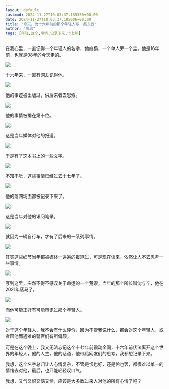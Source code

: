 ```yaml
---
layout: default
Lastmod: 2024-11-27T10:03:37.185350+00:00
date: 2024-11-27T10:03:37.185006+00:00
title: "今天，为十六年前的那个年轻人写一点东西"
author: "晖思"
tags: [年轻,这个,事情,记录下来,十七年]
---
```


在我心里，一直记得一个年轻人的名字，他姓杨，一个单人旁一个圭，他是16年前，也就是08年的今天走的。

![](https://images.weserv.nl/?url=https%3A//mmbiz.qpic.cn/mmbiz_png/d9znSZggdZmgjBao9JrUb0HP3rL6sT7NhbEA2icqvicV33XzbHJibNJMF3p0ImicBiaP5nRpAhx7y88Cq6G8JnfcrsA/640%3Fwx_fmt%3Dpng%26from%3Dappmsg)

十六年来，一直有网友记得他。

![](https://images.weserv.nl/?url=https%3A//mmbiz.qpic.cn/mmbiz_png/d9znSZggdZmgjBao9JrUb0HP3rL6sT7NSS5GlyZgpfuf7NDWevdV6MjlPYTzCTlNAh0Tf7G9gjZnlqE2eRTtpw/640%3Fwx_fmt%3Dpng%26from%3Dappmsg)

他的事迹被出版过，供后来者去思索。

![](https://images.weserv.nl/?url=https%3A//mmbiz.qpic.cn/mmbiz_png/d9znSZggdZmgjBao9JrUb0HP3rL6sT7NWtDVWkJNzdacjIde0AmIPxYicvJibntkrCiaibU9Z9EnSrKUPHtcwEzrtg/640%3Fwx_fmt%3Dpng%26from%3Dappmsg)

他的事情被排在第十位。

![](https://images.weserv.nl/?url=https%3A//mmbiz.qpic.cn/mmbiz_png/d9znSZggdZmgjBao9JrUb0HP3rL6sT7NHdPnssMSfg3GLXPklz6hv8Or81T4Z72AAYvfbA1ZJtnnfWY2hEVJCA/640%3Fwx_fmt%3Dpng%26from%3Dappmsg)

这是当年媒体对他的报道。

![](https://images.weserv.nl/?url=https%3A//mmbiz.qpic.cn/mmbiz_png/d9znSZggdZmgjBao9JrUb0HP3rL6sT7NfDiaySDaXdZXZ7quNC5rAicCxVO2mAMEz9ibQw3FL7xnpUvH7kA0BZzMw/640%3Fwx_fmt%3Dpng%26from%3Dappmsg)

于是有了这本书上的一些文字。

![](https://images.weserv.nl/?url=https%3A//mmbiz.qpic.cn/mmbiz_png/d9znSZggdZmgjBao9JrUb0HP3rL6sT7NQO0CVnksxEDeCcLlYknLHeOFj9nIbic3zLWy45aqw3tuzZozt1Id7icg/640%3Fwx_fmt%3Dpng%26from%3Dappmsg)

不知不觉，这些事情已经过去十七年了。

![](https://images.weserv.nl/?url=https%3A//mmbiz.qpic.cn/mmbiz_png/d9znSZggdZmgjBao9JrUb0HP3rL6sT7NsMxAXxsY7g5CJ4ryrzThaAv9EG4vwwCO8Sl9V0MCic3Bf8PTalfc1ow/640%3Fwx_fmt%3Dpng%26from%3Dappmsg)

他的落网场面都被记录下来了。

![](https://images.weserv.nl/?url=https%3A//mmbiz.qpic.cn/mmbiz_png/d9znSZggdZmgjBao9JrUb0HP3rL6sT7NHazHYbIIFD3EicGtBk612zf64FZelrBL1eficGxfI6pRypUnW4RfKKew/640%3Fwx_fmt%3Dpng%26from%3Dappmsg)

这是当年对他的讯问笔录。

![](https://images.weserv.nl/?url=https%3A//mmbiz.qpic.cn/mmbiz_png/d9znSZggdZmgjBao9JrUb0HP3rL6sT7NGjfElD8QXcHEoXiaiaSoasvcP2alibDSicE9K5QxqOHGFoCWrwXcHpibeHw/640%3Fwx_fmt%3Dpng%26from%3Dappmsg)

就因为一辆自行车，才有了后来的一系列事情。

![](https://images.weserv.nl/?url=https%3A//mmbiz.qpic.cn/mmbiz_png/d9znSZggdZmgjBao9JrUb0HP3rL6sT7NFMlnx1eWEpeE0CYGHBBsbxKvwu8pSqnML0oI64BiccXflwhApEXQtfw/640%3Fwx_fmt%3Dpng%26from%3Dappmsg)

其实这些细节当年都被媒体一遍遍的报道过，可是现在读来，依然让人不去思考一些事情。

![](https://images.weserv.nl/?url=https%3A//mmbiz.qpic.cn/mmbiz_png/d9znSZggdZmgjBao9JrUb0HP3rL6sT7NbrgiavOG0VzZ8NbIWHYMTvZZG76mPt1lI0tKCiajxBpayS2VHzLM01Rw/640%3Fwx_fmt%3Dpng%26from%3Dappmsg)

写到这里，突然不得不感叹关于命运的一个荒谬，当年的那个所长叫沈与辛，他在2021年落马了。

![](https://images.weserv.nl/?url=https%3A//mmbiz.qpic.cn/mmbiz_png/d9znSZggdZmgjBao9JrUb0HP3rL6sT7Nn8XUeU8u9FYjH2j9MIN12CMibH4EP2aiaZDF9nV14sWcTNMR17ZZgKdg/640%3Fwx_fmt%3Dpng%26from%3Dappmsg)

而他可能正好有可能审讯过那个年轻人。

![](https://images.weserv.nl/?url=https%3A//mmbiz.qpic.cn/mmbiz_png/d9znSZggdZmgjBao9JrUb0HP3rL6sT7N801AxM301eZicibsP4CUl1hq2u1kibxiaibc0Bico4pLxKmohicqdtgjSLyrg/640%3Fwx_fmt%3Dpng%26from%3Dappmsg)

对于这个年轻人，我不会有什么评价，因为不管我说什么，都会对这个年轻人，或者因他而遇难的警官们有所偏颇。

可是在这个晚上，我又无法忘记这个十七年前震动全国，十六年前伏法离开这个世界的年轻人，他的人生，他的话语，他带给网友们的思考，我都想记录下来。

我想，这个名字总归让人心情复杂，不管是恨也好，还是怜也罢，都很难以单一的情绪去对他，最后，也只能轻轻叹口气。

我想，又气又恨又恼又怜，应该是大多数过来人对他的所有心情了吧？

